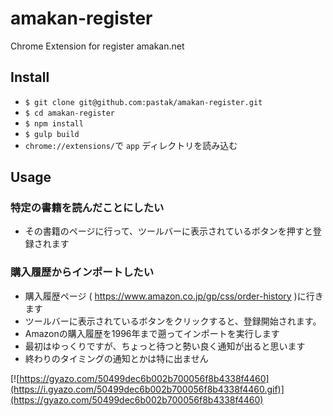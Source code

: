# amakan-register

Chrome Extension for register amakan.net

## Install

- `$ git clone git@github.com:pastak/amakan-register.git`
- `$ cd amakan-register`
- `$ npm install`
- `$ gulp build`
- `chrome://extensions/`で `app` ディレクトリを読み込む

## Usage

### 特定の書籍を読んだことにしたい

- その書籍のページに行って、ツールバーに表示されているボタンを押すと登録されます

### 購入履歴からインポートしたい

- 購入履歴ページ ( https://www.amazon.co.jp/gp/css/order-history )に行きます
- ツールバーに表示されているボタンをクリックすると、登録開始されます。
- Amazonの購入履歴を1996年まで遡ってインポートを実行します
- 最初はゆっくりですが、ちょっと待つと勢い良く通知が出ると思います
- 終わりのタイミングの通知とかは特に出ません

[![https://gyazo.com/50499dec6b002b700056f8b4338f4460](https://i.gyazo.com/50499dec6b002b700056f8b4338f4460.gif)](https://gyazo.com/50499dec6b002b700056f8b4338f4460)
